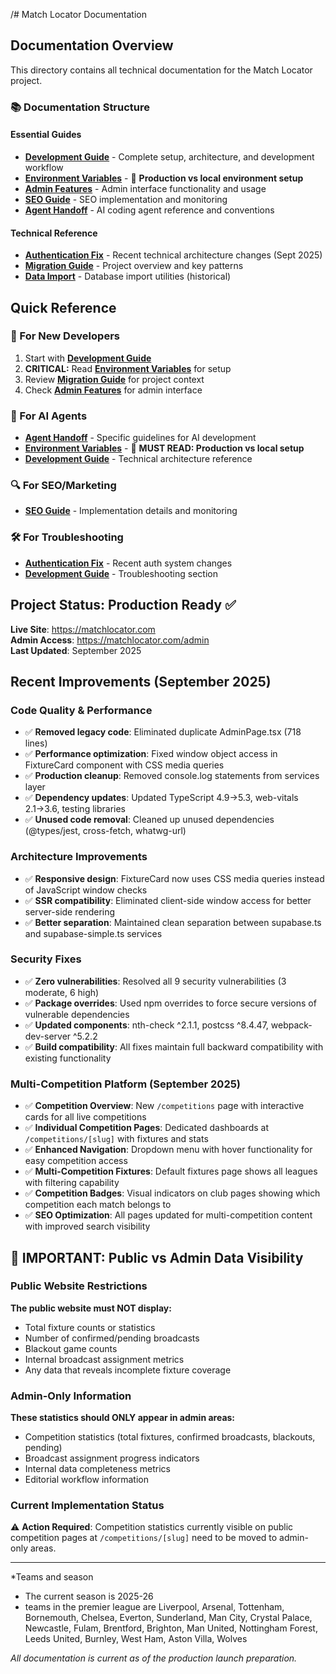 /# Match Locator Documentation

## Documentation Overview

This directory contains all technical documentation for the Match Locator project.

### 📚 Documentation Structure

#### **Essential Guides**
- **[Development Guide](development.md)** - Complete setup, architecture, and development workflow
- **[Environment Variables](ENVIRONMENT_VARIABLES.md)** - 🚨 **Production vs local environment setup**
- **[Admin Features](admin-features.md)** - Admin interface functionality and usage
- **[SEO Guide](seo.md)** - SEO implementation and monitoring
- **[Agent Handoff](agents.md)** - AI coding agent reference and conventions

#### **Technical Reference**
- **[Authentication Fix](authentication-fix.md)** - Recent technical architecture changes (Sept 2025)
- **[Migration Guide](migration.md)** - Project overview and key patterns
- **[Data Import](importing-data.md)** - Database import utilities (historical)

## Quick Reference

### 🚀 For New Developers
1. Start with **[Development Guide](development.md)**
2. **CRITICAL:** Read **[Environment Variables](ENVIRONMENT_VARIABLES.md)** for setup
3. Review **[Migration Guide](migration.md)** for project context
4. Check **[Admin Features](admin-features.md)** for admin interface

### 🔧 For AI Agents
- **[Agent Handoff](agents.md)** - Specific guidelines for AI development
- **[Environment Variables](ENVIRONMENT_VARIABLES.md)** - 🚨 **MUST READ: Production vs local setup**
- **[Development Guide](development.md)** - Technical architecture reference

### 🔍 For SEO/Marketing
- **[SEO Guide](seo.md)** - Implementation details and monitoring

### 🛠️ For Troubleshooting
- **[Authentication Fix](authentication-fix.md)** - Recent auth system changes
- **[Development Guide](development.md)** - Troubleshooting section

## Project Status: Production Ready ✅

**Live Site**: https://matchlocator.com  
**Admin Access**: https://matchlocator.com/admin  
**Last Updated**: September 2025

## Recent Improvements (September 2025)

### Code Quality & Performance
- ✅ **Removed legacy code**: Eliminated duplicate AdminPage.tsx (718 lines)
- ✅ **Performance optimization**: Fixed window object access in FixtureCard component with CSS media queries
- ✅ **Production cleanup**: Removed console.log statements from services layer
- ✅ **Dependency updates**: Updated TypeScript 4.9→5.3, web-vitals 2.1→3.6, testing libraries
- ✅ **Unused code removal**: Cleaned up unused dependencies (@types/jest, cross-fetch, whatwg-url)

### Architecture Improvements
- ✅ **Responsive design**: FixtureCard now uses CSS media queries instead of JavaScript window checks
- ✅ **SSR compatibility**: Eliminated client-side window access for better server-side rendering
- ✅ **Better separation**: Maintained clean separation between supabase.ts and supabase-simple.ts services

### Security Fixes
- ✅ **Zero vulnerabilities**: Resolved all 9 security vulnerabilities (3 moderate, 6 high)
- ✅ **Package overrides**: Used npm overrides to force secure versions of vulnerable dependencies
- ✅ **Updated components**: nth-check ^2.1.1, postcss ^8.4.47, webpack-dev-server ^5.2.2
- ✅ **Build compatibility**: All fixes maintain full backward compatibility with existing functionality

### Multi-Competition Platform (September 2025)
- ✅ **Competition Overview**: New `/competitions` page with interactive cards for all live competitions
- ✅ **Individual Competition Pages**: Dedicated dashboards at `/competitions/[slug]` with fixtures and stats
- ✅ **Enhanced Navigation**: Dropdown menu with hover functionality for easy competition access
- ✅ **Multi-Competition Fixtures**: Default fixtures page shows all leagues with filtering capability
- ✅ **Competition Badges**: Visual indicators on club pages showing which competition each match belongs to
- ✅ **SEO Optimization**: All pages updated for multi-competition content with improved search visibility

## 🚨 IMPORTANT: Public vs Admin Data Visibility

### Public Website Restrictions
**The public website must NOT display:**
- Total fixture counts or statistics
- Number of confirmed/pending broadcasts
- Blackout game counts
- Internal broadcast assignment metrics
- Any data that reveals incomplete fixture coverage

### Admin-Only Information
**These statistics should ONLY appear in admin areas:**
- Competition statistics (total fixtures, confirmed broadcasts, blackouts, pending)
- Broadcast assignment progress indicators
- Internal data completeness metrics
- Editorial workflow information

### Current Implementation Status
⚠️ **Action Required**: Competition statistics currently visible on public competition pages at `/competitions/[slug]` need to be moved to admin-only areas.

---
*Teams and season
* The current season is 2025-26
* teams in the premier league are Liverpool, Arsenal, Tottenham, Bornemouth, Chelsea, Everton, Sunderland, Man City, Crystal Palace, Newcastle, Fulam, Brentford, Brighton, Man United, Nottingham Forest, Leeds United, Burnley, West Ham, Aston Villa, Wolves


*All documentation is current as of the production launch preparation.*